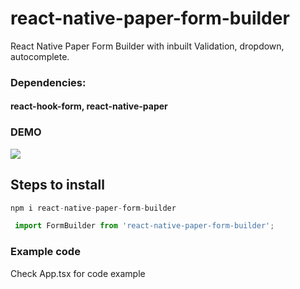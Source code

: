 # react-native-paper-form-builder

React Native Paper Form Builder with inbuilt Validation, dropdown, autocomplete.

### Dependencies: 
#### react-hook-form, react-native-paper

### DEMO
![](https://ibb.co/Yp0PCnd)

## Steps to install

```javascript
npm i react-native-paper-form-builder
```

```javascript
 import FormBuilder from 'react-native-paper-form-builder';
```

### Example code
Check App.tsx for code example
